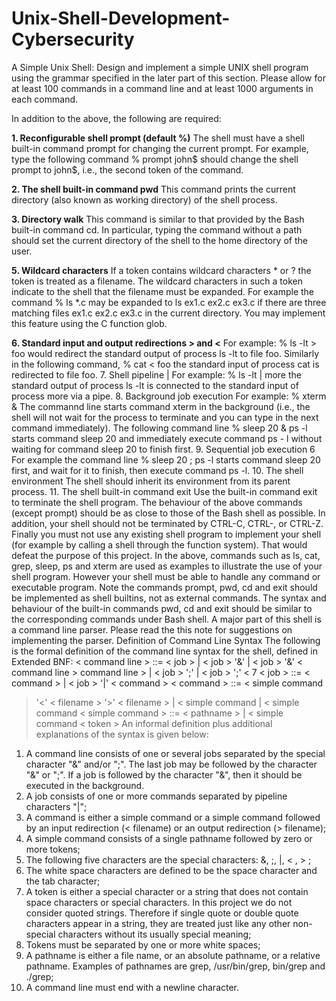 # Unix-Shell-Development-Cybersecurity
A Simple Unix Shell: Design and implement a simple UNIX shell program using the grammar specified in the later part of this section. Please allow for at least 100 commands in a command line and at least 1000 arguments in each command.

In addition to the above, the following are required:

**1. Reconfigurable shell prompt (default %)**
The shell must have a shell built-in command prompt for changing the current prompt. For example, type the following command
% prompt john$
should change the shell prompt to john$, i.e., the second token of the command.

**2. The shell built-in command pwd**
This command prints the current directory (also known as working directory) of the shell process.

**3. Directory walk**
This command is similar to that provided by the Bash built-in command cd. In particular, typing the command without a path should set the current directory of the shell to the home directory of the user.

**5. Wildcard characters**
If a token contains wildcard characters * or ? the token is treated as a filename. The wildcard characters in such a token indicate to the shell that the filename must be expanded. For example the command
  % ls *.c
may be expanded to ls ex1.c ex2.c ex3.c if there are three matching files ex1.c ex2.c ex3.c in the current directory.
You may implement this feature using the C function glob.

**6. Standard input and output redirections > and <**
For example:
% ls -lt > foo
would redirect the standard output of process ls -lt to file foo. Similarly in the following command,
% cat < foo
the standard input of process cat is redirected to file foo.
7. Shell pipeline |
For example:
% ls -lt | more
the standard output of process ls -lt is connected to the standard input of process more via a pipe.
8. Background job execution
For example:
% xterm &
The commannd line starts command xterm in the background (i.e., the shell will not wait for the process to terminate and you can type in the next command immediately). The following command line
% sleep 20 & ps -l
starts command sleep 20 and immediately execute command ps - l without waiting for command sleep 20 to finish first.
9. Sequential job execution
6
For example the command line
% sleep 20 ; ps -l
starts command sleep 20 first, and wait for it to finish, then execute command ps -l.
10. The shell environment
The shell should inherit its environment from its parent process.
11. The shell built-in command exit
Use the built-in command exit to terminate the shell program.
The behaviour of the above commands (except prompt) should be as close to those of the Bash shell as possible. In addition, your shell should not be terminated by CTRL-C, CTRL-\, or CTRL-Z.
Finally you must not use any existing shell program to implement your shell (for example by calling a shell through the function system). That would defeat the purpose of this project.
In the above, commands such as ls, cat, grep, sleep, ps and xterm are used as examples to illustrate the use of your shell program. However your shell must be able to handle any command or executable program. Note the commands prompt, pwd, cd and exit should be implemented as shell builtins, not as external commands.
The syntax and behaviour of the built-in
commands pwd, cd and exit should be similar to the corresponding commands under Bash shell.
A major part of this shell is a command line parser. Please read the this note for suggestions on implementing the parser.
Definition of Command Line Syntax
The following is the formal definition of the command line syntax for the shell, defined in Extended BNF:
< command line > ::= < job >
| < job > '&'
| < job > '&' <
command line > command line >
| < job > ';'
| < job > ';' <
7
< job > ::= < command >
| < job > '|' <
command >
< command > ::= < simple command
>
> '<' < filename >
> '>' < filename >
| < simple command
| < simple command
< simple command > ::= < pathname >
| < simple command
> < token >
An informal definition plus additional explanations of the syntax is given below:
1. A command line consists of one or several jobs separated by the special character "&" and/or ";". The last job may be followed by the character "&" or ";". If a job is followed by the character "&", then it should be executed in the background.
2. A job consists of one or more commands separated by pipeline characters "|";
3. A command is either a simple command or a simple
command followed by an input redirection (< filename) or an output redirection (> filename);
4. A simple command consists of a single pathname followed by zero or more tokens;
5. The following five characters are the special characters: &, ;, |, < , > ;
6. The white space characters are defined to be the space character and the tab character;
7. A token is either a special character or a string that does not contain space characters or special characters. In this project we do not consider quoted strings. Therefore if single quote or double quote characters appear in a string, they are treated just like any other non- special characters without its usually special meaning;
8. Tokens must be separated by one or more white spaces;
9. A pathname is either a file name, or an absolute pathname, or a relative pathname. Examples of pathnames
are grep, /usr/bin/grep, bin/grep and ./grep;
10. A command line must end with a newline character.
